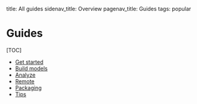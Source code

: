 title: All guides
sidenav_title: Overview
pagenav_title: Guides
tags: popular

# Guides

[TOC]

- [Get started](category:/docs/guides/#get-started)
- [Build models](category:/docs/guides/#models)
- [Analyze](category:/docs/guides/#analyze)
- [Remote](category:/docs/guides/#remote)
- [Packaging](category:/docs/guides/#packaging)
- [Tips](category:/docs/guides/#tips)
